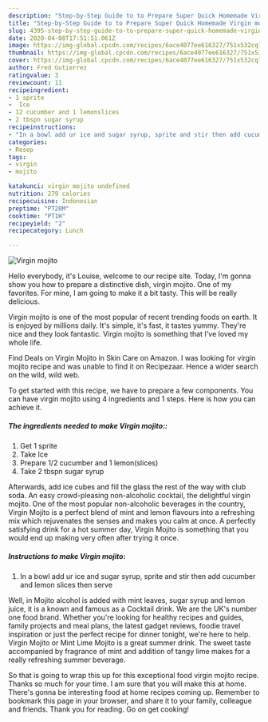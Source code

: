 ```yaml
---
description: "Step-by-Step Guide to to Prepare Super Quick Homemade Virgin mojito"
title: "Step-by-Step Guide to to Prepare Super Quick Homemade Virgin mojito"
slug: 4395-step-by-step-guide-to-to-prepare-super-quick-homemade-virgin-mojito
date: 2020-04-08T17:51:51.061Z
image: https://img-global.cpcdn.com/recipes/6ace4077ee616327/751x532cq70/virgin-mojito-recipe-main-photo.jpg
thumbnail: https://img-global.cpcdn.com/recipes/6ace4077ee616327/751x532cq70/virgin-mojito-recipe-main-photo.jpg
cover: https://img-global.cpcdn.com/recipes/6ace4077ee616327/751x532cq70/virgin-mojito-recipe-main-photo.jpg
author: Fred Gutierrez
ratingvalue: 3
reviewcount: 11
recipeingredient:
- 1 sprite
-  Ice
- 12 cucumber and 1 lemonslices
- 2 tbspn sugar syrup
recipeinstructions:
- "In a bowl add ur ice and sugar syrup, sprite and stir then add cucumber and lemon slices then serve"
categories:
- Resep
tags:
- virgin
- mojito

katakunci: virgin mojito undefined
nutrition: 279 calories
recipecuisine: Indonesian
preptime: "PT20M"
cooktime: "PT1H"
recipeyield: "2"
recipecategory: Lunch

---
```



![Virgin mojito](https://img-global.cpcdn.com/recipes/6ace4077ee616327/751x532cq70/virgin-mojito-recipe-main-photo.jpg)

Hello everybody, it's Louise, welcome to our recipe site. Today, I'm gonna show you how to prepare a distinctive dish, virgin mojito. One of my favorites. For mine, I am going to make it a bit tasty. This will be really delicious.

Virgin mojito is one of the most popular of recent trending foods on earth. It is enjoyed by millions daily. It's simple, it's fast, it tastes yummy. They're nice and they look fantastic. Virgin mojito is something that I've loved my whole life.

Find Deals on Virgin Mojito in Skin Care on Amazon. I was looking for virgin mojito recipe and was unable to find it on Recipezaar. Hence a wider search on the wild, wild web.


To get started with this recipe, we have to prepare a few components. You can have virgin mojito using 4 ingredients and 1 steps. Here is how you can achieve it.

##### The ingredients needed to make Virgin mojito::

1. Get 1 sprite
1. Take  Ice
1. Prepare 1/2 cucumber and 1 lemon(slices)
1. Take 2 tbspn sugar syrup


Afterwards, add ice cubes and fill the glass the rest of the way with club soda. An easy crowd-pleasing non-alcoholic cocktail, the delightful virgin mojito. One of the most popular non-alcoholic beverages in the country, Virgin Mojito is a perfect blend of mint and lemon flavours into a refreshing mix which rejuvenates the senses and makes you calm at once. A perfectly satisfying drink for a hot summer day, Virgin Mojito is something that you would end up making very often after trying it once. 

##### Instructions to make Virgin mojito:

1. In a bowl add ur ice and sugar syrup, sprite and stir then add cucumber and lemon slices then serve


Well, in Mojito alcohol is added with mint leaves, sugar syrup and lemon juice, it is a known and famous as a Cocktail drink. We are the UK&#39;s number one food brand. Whether you&#39;re looking for healthy recipes and guides, family projects and meal plans, the latest gadget reviews, foodie travel inspiration or just the perfect recipe for dinner tonight, we&#39;re here to help. Virgin Mojito or Mint Lime Mojito is a great summer drink. The sweet taste accompanied by fragrance of mint and addition of tangy lime makes for a really refreshing summer beverage. 

So that is going to wrap this up for this exceptional food virgin mojito recipe. Thanks so much for your time. I am sure that you will make this at home. There's gonna be interesting food at home recipes coming up. Remember to bookmark this page in your browser, and share it to your family, colleague and friends. Thank you for reading. Go on get cooking!

